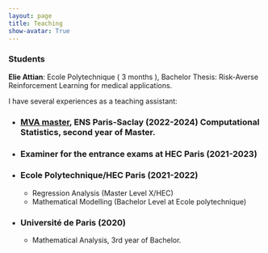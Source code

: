 ```yaml
---
layout: page
title: Teaching
show-avatar: True
---
```




### Students 

**Elie Attian**: Ecole Polytechnique ( 3 months ), Bachelor Thesis: Risk-Averse Reinforcement Learning for medical applications.

I have several experiences as a teaching assistant:

* ### [MVA master](https://www.master-mva.com/), ENS Paris-Saclay (2022-2024) Computational Statistics, second year of Master.



* ### Examiner for the entrance exams at HEC Paris (2021-2023)

* ### Ecole Polytechnique/HEC Paris (2021-2022)

    * Regression Analysis (Master Level X/HEC)
    * Mathematical Modelling (Bachelor Level at Ecole polytechnique)

* ### Université de Paris (2020)

    * Mathematical Analysis, 3rd year of Bachelor.

<p>&nbsp;</p>

  
<!---
Rappel sur les chaines de Markov : 

[RappelMarkovMath.pdf](https://github.com/pierreclavier/pierreclavier.github.io/files/9849848/RappelMarkovMath.pdf)


*  TD 1 : Sujet :[Compstats_MVA_2023.pdf](https://github.com/pierreclavier/pierreclavier.github.io/files/12857708/Compstats_MVA_2023.pdf)
*  Data :[data.zip](https://github.com/pierreclavier/pierreclavier.github.io/files/9775977/data.zip)

*  TD 2 : Sujet : [Compstats_MVA TP2.pdf](https://github.com/pierreclavier/pierreclavier.github.io/files/13073208/Compstats_MVA___TP2.1.pdf)

*  Data: [WPP2019_Period_Indicators_Medium.csv](https://github.com/pierreclavier/pierreclavier.github.io/files/13226494/WPP2019_Period_Indicators_Medium.csv)

* TD 3: Sujet :[Compstats_MVA_TP3.pdf](https://github.com/pierreclavier/pierreclavier.github.io/files/13365662/Compstats_MVA_TP3.pdf)

* TD 4: Sujet :[Compstats_MVA_TP4.pdf](https://github.com/pierreclavier/pierreclavier.github.io/files/13501813/Compstats_MVA_TP4.pdf)
-->
